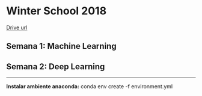 # Winter School 2018

[Drive url](https://goo.gl/ew795C)


## Semana 1: Machine Learning

## Semana 2: Deep Learning

----

**Instalar ambiente anaconda:** conda env create -f environment.yml

